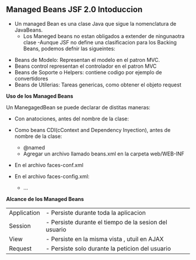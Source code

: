 ## Managed Beans JSF 2.0 Intoduccion

- Un managed Bean es una clase Java que sigue la nomenclatura de JavaBeans.
    * Los Maneged beans no estan obligados a extender de ningunaotra clase
-Aunque JSF no define una clasificacion para los Backing Beans, podemos defnir las sigueintes:

* Beans de Modelo: Representan el modelo en el patron MVC.
* Beans control representan el controlador en el patron MVC
* Beans de Soporte o Helpers: contiene codigo por ejemplo de convertidores
* Beans de Utilerias: Tareas genericas, como obtener el objeto request

**Uso de los Managed Beans**

Un ManegagedBean se puede declarar de distitas maneras:

* Con anatociones, antes del nombre de la clase:

* Como beans CDI(cContext and Dependency Inyection), antes de nombre de la clase:
    - @named
    - Agregar un archivo llamado beans.xml en la carpeta web/WEB-INF


* En el archivo faces-conf.xml

* En el archivo faces-config.xml:
    - <managed-bean> ... </managed-bean>


**Alcance de los Managed Beans**

<table>

<tr>
    <td>Application</td>
    <td> - Persiste durante toda la aplicacion</td>
</tr>
<tr>
    <td>Session</td>
    <td> - Persiste durante el tiempo de la sesion del usuario</td>
</tr>
<tr>
    <td>View</td>
    <td> - Persiste en la misma vista , utuil en AJAX</td>
</tr>
<tr>
    <td>Request</td>
    <td> - Persiste solo durante la peticion del usuario</td>
</tr>





</table>